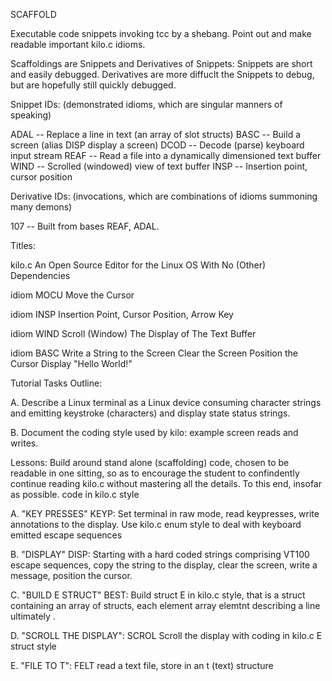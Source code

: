 
SCAFFOLD 

  Executable code snippets invoking tcc by a shebang. Point out 
  and make readable important kilo.c idioms.

  Scaffoldings are Snippets and Derivatives of Snippets:
   Snippets are short and easily debugged.
   Derivatives are more diffuclt the Snippets to debug, but are hopefully
     still quickly debugged. 

  Snippet IDs: (demonstrated idioms, which are singular manners of speaking)

   ADAL  --  Replace a line in text (an array of slot structs)
   BASC  --  Build a screen (alias DISP display a screen)
   DCOD  --  Decode (parse) keyboard input stream
   REAF  --  Read a file into a dynamically dimensioned text buffer 
   WIND  --  Scrolled (windowed) view of text buffer
   INSP  --  Insertion point, cursor position

  Derivative IDs: (invocations, 
                   which are combinations of idioms summoning many demons)

   107   --  Built from bases REAF, ADAL. 

  Titles: 

   kilo.c             An Open Source Editor
                       for the Linux OS
                   With No (Other) Dependencies

   idiom MOCU          Move the Cursor

   idiom INSP     Insertion Point, Cursor Position, Arrow Key

   idiom WIND     Scroll (Window) The Display 
                             of
                       The Text Buffer

   idiom BASC     Write a String to the Screen
                      Clear the Screen
                     Position the Cursor
                    Display "Hello World!"

  Tutorial Tasks Outline:

  A. Describe a Linux terminal as a Linux device consuming character
     strings and emitting keystroke (characters) and display state 
     status strings.

  B. Document the coding style used by kilo: example screen reads 
     and writes.

  Lessons: Build around stand alone (scaffolding) code, chosen to be 
           readable in one sitting, so as to encourage the student to
           confindently continue reading kilo.c without mastering all 
           the details. To this end, insofar as possible. code in 
           kilo.c style

  A. "KEY PRESSES"
     KEYP: Set terminal in raw mode, read keypresses, write 
     annotations to the display. Use kilo.c enum style to deal
     with keyboard emitted escape sequences

  B. "DISPLAY"
     DISP: Starting with a hard coded strings comprising  VT100 
     escape sequences, copy the string to the display, clear the 
     screen, write a message, position the cursor.

  C. "BUILD E STRUCT"
     BEST: Build struct E in kilo.c style, that is a struct containing
     an array of structs, each element array elemtnt describing a line
     ultimately . 

  D. "SCROLL THE DISPLAY": SCROL
     Scroll the display with coding in kilo.c E struct style

  E. "FILE TO T": FELT 
     read a text file, store in an t (text) structure 
